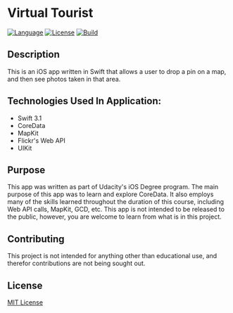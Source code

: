 # Virtual Tourist

[![Language](http://img.shields.io/badge/language-swift-brightgreen.svg?style=flat)](https://developer.apple.com/swift)
[![License](https://img.shields.io/github/license/mashape/apistatus.svg)](LICENSE.md)
[![Build](https://img.shields.io/badge/Build-Working-yellowgreen.svg)](http://www.blaumagier.com)

## Description

This is an iOS app written in Swift that allows a user to drop a pin on a map, and then see photos taken in that area.

## Technologies Used In Application:

* Swift 3.1
* CoreData
* MapKit
* Flickr's Web API
* UIKit

## Purpose

This app was written as part of Udacity's iOS Degree program.  The main purpose of this app was to learn and explore CoreData.
It also employs  many of the skills learned throughout the duration of this course, including Web API calls, MapKit, GCD, etc.
This app is not intended to be released to the public, however, you are welcome to learn from what is in this project.

## Contributing

This project is not intended for anything other than educational use, and therefor contributions are not being sought out.

## License
[MIT License](LICENSE.md)
